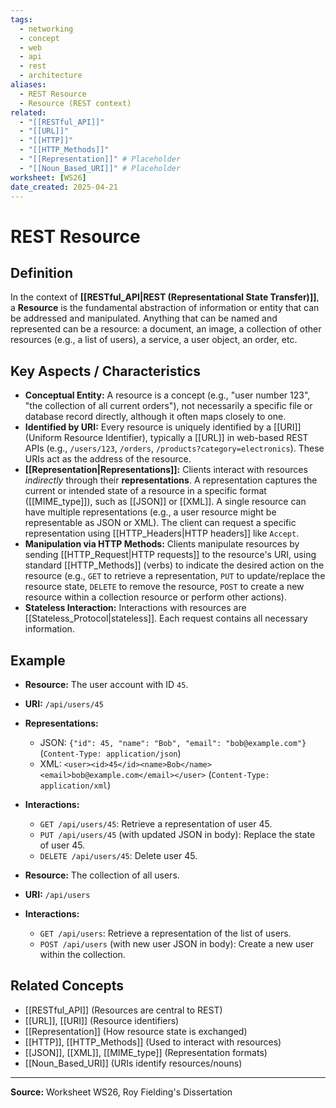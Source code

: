 ```yaml
---
tags:
  - networking
  - concept
  - web
  - api
  - rest
  - architecture
aliases:
  - REST Resource
  - Resource (REST context)
related:
  - "[[RESTful_API]]"
  - "[[URL]]"
  - "[[HTTP]]"
  - "[[HTTP_Methods]]"
  - "[[Representation]]" # Placeholder
  - "[[Noun_Based_URI]]" # Placeholder
worksheet: [WS26]
date_created: 2025-04-21
---
```

# REST Resource

## Definition

In the context of **[[RESTful_API|REST (Representational State Transfer)]]**, a **Resource** is the fundamental abstraction of information or entity that can be addressed and manipulated. Anything that can be named and represented can be a resource: a document, an image, a collection of other resources (e.g., a list of users), a service, a user object, an order, etc.

## Key Aspects / Characteristics

- **Conceptual Entity:** A resource is a concept (e.g., "user number 123", "the collection of all current orders"), not necessarily a specific file or database record directly, although it often maps closely to one.
- **Identified by URI:** Every resource is uniquely identified by a [[URI]] (Uniform Resource Identifier), typically a [[URL]] in web-based REST APIs (e.g., `/users/123`, `/orders`, `/products?category=electronics`). These URIs act as the address of the resource.
- **[[Representation|Representations]]:** Clients interact with resources *indirectly* through their **representations**. A representation captures the current or intended state of a resource in a specific format ([[MIME_type]]), such as [[JSON]] or [[XML]]. A single resource can have multiple representations (e.g., a user resource might be representable as JSON or XML). The client can request a specific representation using [[HTTP_Headers|HTTP headers]] like `Accept`.
- **Manipulation via HTTP Methods:** Clients manipulate resources by sending [[HTTP_Request|HTTP requests]] to the resource's URI, using standard [[HTTP_Methods]] (verbs) to indicate the desired action on the resource (e.g., `GET` to retrieve a representation, `PUT` to update/replace the resource state, `DELETE` to remove the resource, `POST` to create a new resource within a collection resource or perform other actions).
- **Stateless Interaction:** Interactions with resources are [[Stateless_Protocol|stateless]]. Each request contains all necessary information.

## Example

- **Resource:** The user account with ID `45`.
- **URI:** `/api/users/45`
- **Representations:**
    - JSON: `{"id": 45, "name": "Bob", "email": "bob@example.com"}` (`Content-Type: application/json`)
    - XML: `<user><id>45</id><name>Bob</name><email>bob@example.com</email></user>` (`Content-Type: application/xml`)
- **Interactions:**
    - `GET /api/users/45`: Retrieve a representation of user 45.
    - `PUT /api/users/45` (with updated JSON in body): Replace the state of user 45.
    - `DELETE /api/users/45`: Delete user 45.

- **Resource:** The collection of all users.
- **URI:** `/api/users`
- **Interactions:**
    - `GET /api/users`: Retrieve a representation of the list of users.
    - `POST /api/users` (with new user JSON in body): Create a new user within the collection.

## Related Concepts
- [[RESTful_API]] (Resources are central to REST)
- [[URL]], [[URI]] (Resource identifiers)
- [[Representation]] (How resource state is exchanged)
- [[HTTP]], [[HTTP_Methods]] (Used to interact with resources)
- [[JSON]], [[XML]], [[MIME_type]] (Representation formats)
- [[Noun_Based_URI]] (URIs identify resources/nouns)

---
**Source:** Worksheet WS26, Roy Fielding's Dissertation